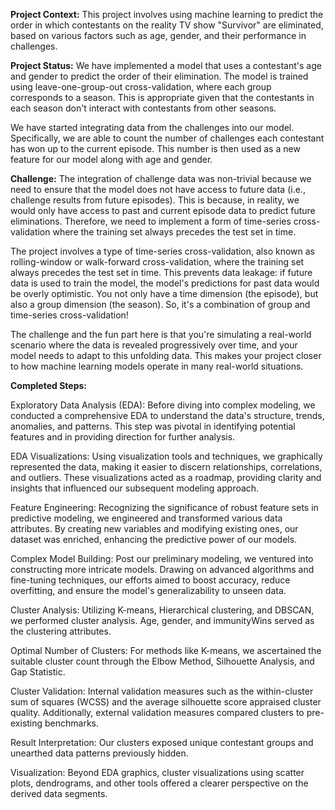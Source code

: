 **Project Context:**
This project involves using machine learning to predict the order in which contestants on the reality TV show "Survivor" are eliminated, based on various factors such as age, gender, and their performance in challenges.

**Project Status:**
We have implemented a model that uses a contestant's age and gender to predict the order of their elimination. The model is trained using leave-one-group-out cross-validation, where each group corresponds to a season. This is appropriate given that the contestants in each season don't interact with contestants from other seasons.

We have started integrating data from the challenges into our model. Specifically, we are able to count the number of challenges each contestant has won up to the current episode. This number is then used as a new feature for our model along with age and gender. 

**Challenge:**
The integration of challenge data was non-trivial because we need to ensure that the model does not have access to future data (i.e., challenge results from future episodes). This is because, in reality, we would only have access to past and current episode data to predict future eliminations. Therefore, we need to implement a form of time-series cross-validation where the training set always precedes the test set in time.

The project involves a type of time-series cross-validation, also known as rolling-window or walk-forward cross-validation, where the training set always precedes the test set in time. This prevents data leakage: if future data is used to train the model, the model's predictions for past data would be overly optimistic. You not only have a time dimension (the episode), but also a group dimension (the season). So, it's a combination of group and time-series cross-validation!

The challenge and the fun part here is that you're simulating a real-world scenario where the data is revealed progressively over time, and your model needs to adapt to this unfolding data. This makes your project closer to how machine learning models operate in many real-world situations.

**Completed Steps:**

Exploratory Data Analysis (EDA): Before diving into complex modeling, we conducted a comprehensive EDA to understand the data's structure, trends, anomalies, and patterns. This step was pivotal in identifying potential features and in providing direction for further analysis.

EDA Visualizations: Using visualization tools and techniques, we graphically represented the data, making it easier to discern relationships, correlations, and outliers. These visualizations acted as a roadmap, providing clarity and insights that influenced our subsequent modeling approach.

Feature Engineering: Recognizing the significance of robust feature sets in predictive modeling, we engineered and transformed various data attributes. By creating new variables and modifying existing ones, our dataset was enriched, enhancing the predictive power of our models.

Complex Model Building: Post our preliminary modeling, we ventured into constructing more intricate models. Drawing on advanced algorithms and fine-tuning techniques, our efforts aimed to boost accuracy, reduce overfitting, and ensure the model's generalizability to unseen data.

Cluster Analysis: Utilizing K-means, Hierarchical clustering, and DBSCAN, we performed cluster analysis. Age, gender, and immunityWins served as the clustering attributes.

Optimal Number of Clusters: For methods like K-means, we ascertained the suitable cluster count through the Elbow Method, Silhouette Analysis, and Gap Statistic.

Cluster Validation: Internal validation measures such as the within-cluster sum of squares (WCSS) and the average silhouette score appraised cluster quality. Additionally, external validation measures compared clusters to pre-existing benchmarks.

Result Interpretation: Our clusters exposed unique contestant groups and unearthed data patterns previously hidden.

Visualization: Beyond EDA graphics, cluster visualizations using scatter plots, dendrograms, and other tools offered a clearer perspective on the derived data segments.